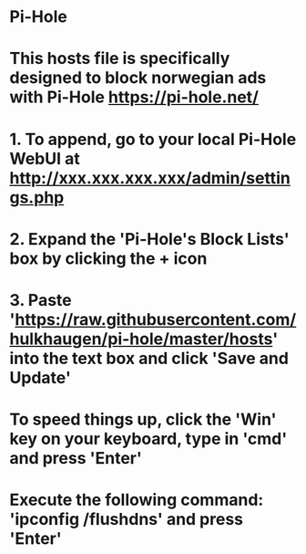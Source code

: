 # Pi-Hole

# This hosts file is specifically designed to block norwegian ads with Pi-Hole https://pi-hole.net/

# 1. To append, go to your local Pi-Hole WebUI at http://xxx.xxx.xxx.xxx/admin/settings.php
# 2. Expand the 'Pi-Hole's Block Lists' box by clicking the + icon
# 3. Paste 'https://raw.githubusercontent.com/hulkhaugen/pi-hole/master/hosts' into the text box and click 'Save and Update'

# To speed things up, click the 'Win' key on your keyboard, type in 'cmd' and press 'Enter'
# Execute the following command: 'ipconfig /flushdns' and press 'Enter'
